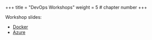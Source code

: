 +++
title = "DevOps Workshops"
weight = 5 # chapter number
+++

Workshop slides:
- [Docker](docker/)
- [Azure](azure/)
  
